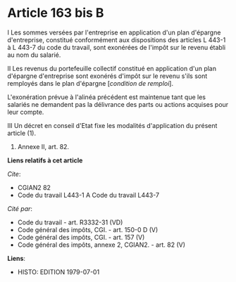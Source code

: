 # Article 163 bis B

I  Les sommes versées par l'entreprise en application d'un plan d'épargne d'entreprise, constitué conformément aux
dispositions des articles L 443-1 à L 443-7 du code du travail, sont exonérées de l'impôt sur le revenu établi au nom du
salarié.

II  Les revenus du portefeuille collectif constitué en application d'un plan d'épargne d'entreprise sont exonérés d'impôt sur
le revenu s'ils sont remployés dans le plan d'épargne [*condition de remploi*].

L'exonération prévue à l'alinéa précédent est maintenue tant que les salariés ne demandent pas la délivrance des parts ou
actions acquises pour leur compte.

III  Un décret en conseil d'Etat fixe les modalités d'application du présent article (1).

1) Annexe II, art. 82.

**Liens relatifs à cet article**

_Cite_:

  - CGIAN2 82
  - Code du travail L443-1 A Code du travail L443-7

_Cité par_:

  - Code du travail - art. R3332-31 (VD)
  - Code général des impôts, CGI. - art. 150-0 D (V)
  - Code général des impôts, CGI. - art. 157 (V)
  - Code général des impôts, annexe 2, CGIAN2. - art. 82 (V)

**Liens**:

  - HISTO: EDITION 1979-07-01
